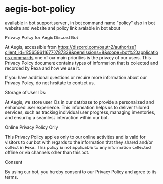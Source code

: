 # aegis-bot-policy

available in bot support server , in bot command name "policy" also in bot website and website and policy link avalable in bot about

Privacy Policy for Aegis Discord Bot

At Aegis, accessible from https://discord.com/oauth2/authorize?client_id=1256596116770787339&permissions=8&scope=bot%20applications.commands one of our main priorities is the privacy of our users. This Privacy Policy document contains types of information that is collected and recorded by Rexa and how we use it.

If you have additional questions or require more information about our Privacy Policy, do not hesitate to contact us.

Storage of User IDs:

At Aegis, we store user IDs in our database to provide a personalized and enhanced user experience. This information helps us to deliver tailored services, such as tracking individual user progress, managing inventories, and ensuring a seamless interaction within our bot.

Online Privacy Policy Only

This Privacy Policy applies only to our online activities and is valid for visitors to our bot with regards to the information that they shared and/or collect in Rexa. This policy is not applicable to any information collected offline or via channels other than this bot.

Consent

By using our bot, you hereby consent to our Privacy Policy and agree to its terms.

